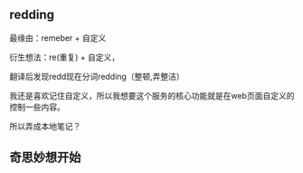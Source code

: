 ## redding

最缘由：remeber + 自定义

衍生想法：re(重复) + 自定义，

翻译后发现redd现在分词redding（整顿,弄整洁）

我还是喜欢记住自定义，所以我想要这个服务的核心功能就是在web页面自定义的控制一些内容。

所以弄成本地笔记？

## 奇思妙想开始


